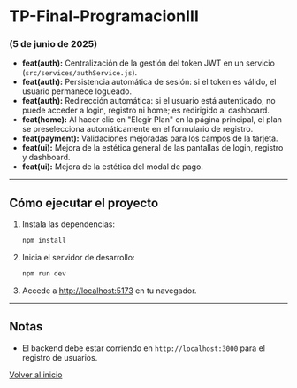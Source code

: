 # TP-Final-ProgramacionIII

### (5 de junio de 2025)

- **feat(auth):** Centralización de la gestión del token JWT en un servicio (`src/services/authService.js`).
- **feat(auth):** Persistencia automática de sesión: si el token es válido, el usuario permanece logueado.
- **feat(auth):** Redirección automática: si el usuario está autenticado, no puede acceder a login, registro ni home; es redirigido al dashboard.
- **feat(home):** Al hacer clic en "Elegir Plan" en la página principal, el plan se preselecciona automáticamente en el formulario de registro.
- **feat(payment):** Validaciones mejoradas para los campos de la tarjeta.
- **feat(ui):** Mejora de la estética general de las pantallas de login, registro y dashboard.
- **feat(ui):** Mejora de la estética del modal de pago.

---

## Cómo ejecutar el proyecto

1. Instala las dependencias:
   ```sh
   npm install
   ```
2. Inicia el servidor de desarrollo:
   ```sh
   npm run dev
   ```
3. Accede a [http://localhost:5173](http://localhost:5173) en tu navegador.

---

## Notas

- El backend debe estar corriendo en `http://localhost:3000` para el registro de usuarios.

[Volver al inicio](./README.md)

